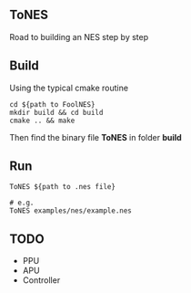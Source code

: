 
## ToNES

Road to building an NES step by step


## Build

Using the typical cmake routine

```shell
cd ${path to FoolNES}
mkdir build && cd build
cmake .. && make
```

Then find the binary file **ToNES** in folder **build**


## Run

```shell
ToNES ${path to .nes file}

# e.g.
ToNES examples/nes/example.nes
```


## TODO

- PPU
- APU
- Controller